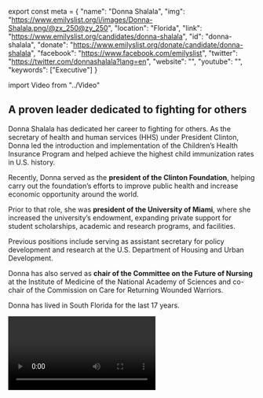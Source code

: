 export const meta = {
  "name": "Donna Shalala",
  "img": "https://www.emilyslist.org/i/images/Donna-Shalala.png/@zx_250@zy_250",
  "location": "Florida",
  "link": "https://www.emilyslist.org/candidates/donna-shalala",
  "id": "donna-shalala",
  "donate": "https://www.emilyslist.org/donate/candidate/donna-shalala",
  "facebook": "https://www.facebook.com/emilyslist",
  "twitter": "https://twitter.com/donnashalala?lang=en",
  "website": "",
  "youtube": "",
  "keywords": ["Executive"]
}

import Video from "../Video"

## A proven leader dedicated to fighting for others

Donna Shalala has dedicated her career to fighting for others. As the secretary of health and human services (HHS) under President Clinton, Donna led the introduction and implementation of the Children’s Health Insurance Program and helped achieve the highest child immunization rates in U.S. history.

Recently, Donna served as the **president of the Clinton Foundation**, helping carry out the foundation’s efforts to improve public health and increase economic opportunity around the world.

Prior to that role, she was **president of the University of Miami**, where she increased the university’s endowment, expanding private support for student scholarships, academic and research programs, and facilities.

Previous positions include serving as assistant secretary for policy development and research at the U.S. Department of Housing and Urban Development.

Donna has also served as **chair of the Committee on the Future of Nursing** at the Institute of Medicine of the National Academy of Sciences and co-chair of the Commission on Care for Returning Wounded Warriors.

Donna has lived in South Florida for the last 17 years.

<Video id="NxYryMhQXMo" />

## A champion for improving access to health care and education

Florida families need a champion now more than ever. With our access to quality health care constantly coming under attack by Congress, Donna’s record of fighting for women and children will enable her to get results that improve people’s lives. “We need deeper subsidies. People are paying too much out of pocket,” she has said. “If you talk to people in our community, they’re paying too much […] for all of their health care, whether it’s public or private health care.” Donna plans to improve access to quality, affordable health care and fight to strengthen Florida’s education system.

## An open seat and key pickup opportunity to flip the House

Donna is running to fill retiring Republican Rep. Ileana Ros-Lehtinen’s seat – a seat that is considered a key pickup opportunity for Democrats in our fight to take back the House. Hillary Clinton outperformed Donald Trump by nearly 20 points in this district in 2016, and Donna has what it takes to flip this must-win seat. She is a proven leader who is prepared to take her breadth and depth of experience fighting for others to the halls of Congress. EMILY’s List is proud to stand with Donna and show her the full support of our community to turn this red seat blue.
